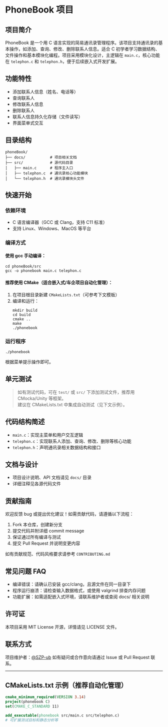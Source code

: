 # PhoneBook 项目

## 项目简介

PhoneBook 是一个用 C 语言实现的简易通讯录管理程序。该项目支持通讯录的基本操作，如添加、查询、修改、删除联系人信息。适合 C 初学者学习数据结构、文件操作和基本模块化编程。项目采用模块化设计，主逻辑在 `main.c`，核心功能在 `telephon.c` 和 `telephon.h`，便于后续嵌入式开发扩展。

## 功能特性

- 添加联系人信息（姓名、电话等）
- 查询联系人
- 修改联系人信息
- 删除联系人
- 联系人信息持久化存储（文件读写）
- 界面菜单式交互

## 目录结构

```
phoneBook/
├── docs/           # 项目相关文档
├── src/            # 源代码目录
│   ├── main.c      # 程序主入口
│   ├── telephon.c  # 通讯录核心功能模块
│   └── telephon.h  # 通讯录模块头文件
```

## 快速开始

### 依赖环境

- C 语言编译器（GCC 或 Clang，支持 C11 标准）
- 支持 Linux、Windows、MacOS 等平台

### 编译方式

#### 使用 gcc 手动编译：

```shell
cd phoneBook/src
gcc -o phonebook main.c telephon.c
```

#### 推荐使用 CMake（适合嵌入式/车企项目自动化管理）：

1. 在项目根目录新建 `CMakeLists.txt`（可参考下文模板）
2. 编译和运行：
    ```shell
    mkdir build
    cd build
    cmake ..
    make
    ./phonebook
    ```

### 运行程序

```shell
./phonebook
```

根据菜单提示操作即可。

## 单元测试

> 如有测试代码，可在 `test/` 或 `src/` 下添加测试文件，推荐用 CMocka/Unity 等框架。  
> 建议在 CMakeLists.txt 中集成自动测试（见下文示例）。

## 代码结构简述

- `main.c`：实现主菜单和用户交互逻辑
- `telephon.c`：实现联系人添加、查询、修改、删除等核心功能
- `telephon.h`：声明通讯录相关数据结构和接口

## 文档与设计

- 项目设计说明、API 文档请见 `docs/` 目录
- 详细注释见各源代码文件

## 贡献指南

欢迎反馈 bug 或提出优化建议！如需贡献代码，请遵循以下流程：

1. Fork 本仓库，创建新分支
2. 提交代码并附详细 commit message
3. 保证通过所有编译与测试
4. 提交 Pull Request 并说明变更内容

如有贡献规范、代码风格要求请参考 `CONTRIBUTING.md`

## 常见问题 FAQ

- 编译错误：请确认已安装 gcc/clang，且源文件在同一目录下
- 程序运行崩溃：请检查输入数据格式，或使用 valgrind 排查内存问题
- 功能扩展：如需适配嵌入式环境，请联系维护者或查阅 docs/ 相关说明

## 许可证

本项目采用 MIT License 开源，详情请见 LICENSE 文件。

## 联系方式

项目维护者：[@SZP-ub](https://github.com/SZP-ub)
如有疑问或合作意向请通过 Issue 或 Pull Request 联系。

---

## CMakeLists.txt 示例（推荐自动化管理）

```cmake
cmake_minimum_required(VERSION 3.14)
project(phonebook C)
set(CMAKE_C_STANDARD 11)

add_executable(phonebook src/main.c src/telephon.c)
# 可扩展测试目标和静态分析等
```
